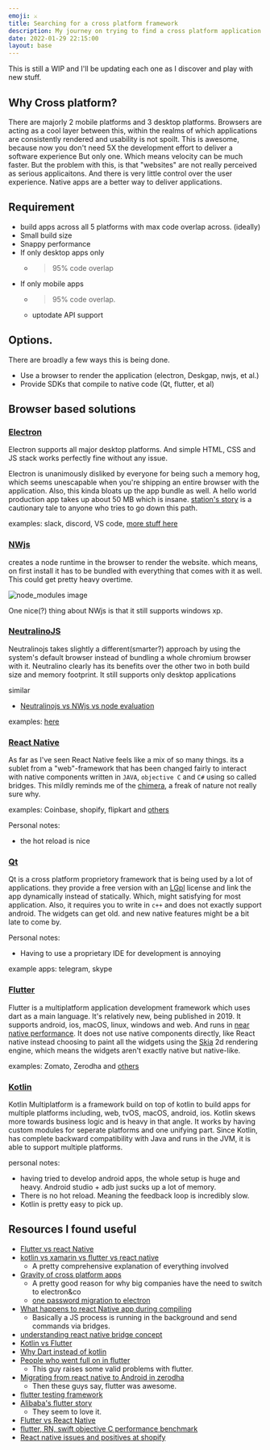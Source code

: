 ```yaml
---
emoji: ⚔️ 
title: Searching for a cross platform framework
description: My journey on trying to find a cross platform application development framework.
date: 2022-01-29 22:15:00
layout: base
---
```


This is still a WIP and I'll be updating each one as I discover and play with new stuff.

## Why Cross platform?
There are majorly 2 mobile platforms and 3 desktop platforms. Browsers are acting as a cool layer between this, within the realms of which applications are consistently rendered and usability is not spoilt. This is awesome, because now you don't need 5X the development effort to deliver a software experience But only one. Which means velocity can be much faster. But the problem with this, is that "websites" are not really perceived as serious applicaitons. And there is very little control over the user experience. Native apps are a better way to deliver applications.

## Requirement

- build apps across all 5 platforms with max code overlap across. (ideally)
- Small build size
- Snappy performance
- If only desktop apps only
    - >95% code overlap
- If only mobile apps
    - >95% code overlap.
    - uptodate API support


## Options.
There are broadly a few ways this is being done.

- Use a browser to render the application (electron, Deskgap, nwjs, et al.)
- Provide SDKs that compile to native code (Qt, flutter, et al)

## Browser based solutions

### [Electron](https://www.electronjs.org/)
Electron supports all major desktop platforms. And simple HTML, CSS and JS stack works perfectly fine without any issue.

Electron is unanimously disliked by everyone for being such a memory hog, which seems unescapable when you're shipping an entire browser with the application. Also, this kinda bloats up the app bundle as well. A hello world production app takes up about 50 MB which is insane. [station's story](https://web.archive.org/web/20200926071714/https://stationhq.com/blog/station-1-the-technical-back-story) is a cautionary tale to anyone who tries to go down this path.

examples: slack, discord, VS code, [more stuff here](https://www.electronjs.org/apps)

### [NWjs](https://nwjs.io/)
creates a node runtime in the browser to render the website. which means, on first install it has to be bundled with everything that comes with it as well. This could get pretty heavy overtime.


![node_modules image](/assets/images/nodem.png)

One nice(?) thing about NWjs is that it still supports windows xp.

### [NeutralinoJS](https://neutralino.js.org/)
Neutralinojs takes slightly a different(smarter?) approach by using the system's default browser instead of bundling a whole chromium browser with it.
Neutralino clearly has its benefits over the other two in both build size and memory footprint. It still supports only desktop applications

similar

- [Neutralinojs vs NWjs vs node evaluation](https://github.com/neutralinojs/evaluation)

examples: [here](https://neutralino.js.org/apps/)

### [React Native](https://reactnative.dev/)

As far as I've seen React Native feels like a mix of so many things. its a sublet from a "web"-framework that has been changed fairly to interact with native components written in `JAVA`, `objective C` and `C#` using so called bridges. This mildly reminds me of the [chimera](https://en.wikipedia.org/wiki/Chimera), a freak of nature not really sure why.

examples: Coinbase, shopify, flipkart and [others](https://github.com/ReactNativeNews/React-Native-Apps)

Personal notes:
- the hot reload is nice

### [Qt](https://www.qt.io/)

Qt is a cross platform proprietory framework that is being used by a lot of applications. they provide a free version with an [LGpl](https://www.gnu.org/licenses/lgpl-3.0.en.html) license and link the app dynamically instead of statically. Which, might satisfying for most application. Also, it requires you to write in  `c++` and does not exactly support android. The widgets can get old. and new native features might be a bit late to come by.

Personal notes:
- Having to use a proprietary IDE for development is annoying

example apps: telegram, skype

### [Flutter](https://flutter.dev/)

Flutter is a multiplatform application development framework which uses dart as a main language. It's relatively new, being published in 2019. It supports android, ios, macOS, linux, windows and web. And runs in [near native performance](https://medium.com/swlh/flutter-vs-native-vs-react-native-examining-performance-31338f081980). It does not use native components directly, like React native instead choosing to paint all the widgets using the [Skia](https://skia.org/) 2d rendering engine, which means the widgets aren't exactly native but native-like. 

examples: Zomato, Zerodha and [others](https://flutter.dev/showcase)

### [Kotlin](https://kotlinlang.org/docs/multiplatform.html)

Kotlin Multiplatform is a framework build on top of kotlin to build apps for multiple platforms including, web, tvOS, macOS, android, ios. Kotlin skews more towards business logic and is heavy in that angle. It works by having custom modules for seperate platforms and one unifying part. Since Kotlin, has complete backward compatibility with Java and runs in the JVM, it is able to support multiple platforms.

personal notes:

- having tried to develop android apps, the whole setup is huge and heavy. Android studio + adb just sucks up a lot of memory.
- There is no hot reload. Meaning the feedback loop is incredibly slow.
- Kotlin is pretty easy to pick up.


## Resources I found useful

- [Flutter vs react Native](https://www.thedroidsonroids.com/blog/flutter-vs-react-native-what-to-choose-in-2021)
- [kotlin vs xamarin vs flutter vs react native ](https://doit.software/blog/flutter-vs-kotlin-which-is-best-for-cross-platform-app-development#screen26)
    - A pretty comprehensive explanation of everything involved
- [Gravity of cross platform apps](https://allenpike.com/2021/gravity-of-cross-platform-apps)
    - A pretty good reason for why big companies have the need to switch to electron&co
    - [one password migration to electron](https://blog.1password.com/1password-8-the-story-so-far/)
- [What happens to react Native app during compiling](https://stackoverflow.com/questions/41124338/does-react-native-compile-javascript-into-java-for-android)
    - Basically a JS process is running in the background and send commands via bridges.
- [understanding react native bridge concept](https://hackernoon.com/understanding-react-native-bridge-concept-e9526066ddb8)
- [Kotlin vs Flutter](https://discuss.kotlinlang.org/t/should-i-start-learning-kotlin-or-go-with-flutter/14567/2)
- [Why Dart instead of kotlin](https://discuss.kotlinlang.org/t/google-flutter-what-could-be-their-reason-for-choosing-dart-over-kotlin/21179/2)
- [People who went full on in flutter](https://news.ycombinator.com/item?id=30145434)
    - This guy raises some valid problems with flutter.
- [Migrating from react native to Android in zerodha](https://zerodha.tech/blog/from-native-to-react-native-to-flutter/)
    - Then these guys say, flutter was awesome.
- [flutter testing framework](https://docs.flutter.dev/testing)
- [Alibaba's flutter story](https://alibabatech.medium.com/utilizing-flutter-best-practice-from-alibaba-236a53aa32c8)
    - They seem to love it.
- [Flutter vs React Native](https://www.youtube.com/watch?v=X8ipUgXH6jw)
- [flutter, RN, swift objective C performance benchmark ](https://medium.com/swlh/flutter-vs-native-vs-react-native-examining-performance-31338f081980)
- [React native issues and positives at shopify](https://shopify.engineering/managing-native-code-react-native)